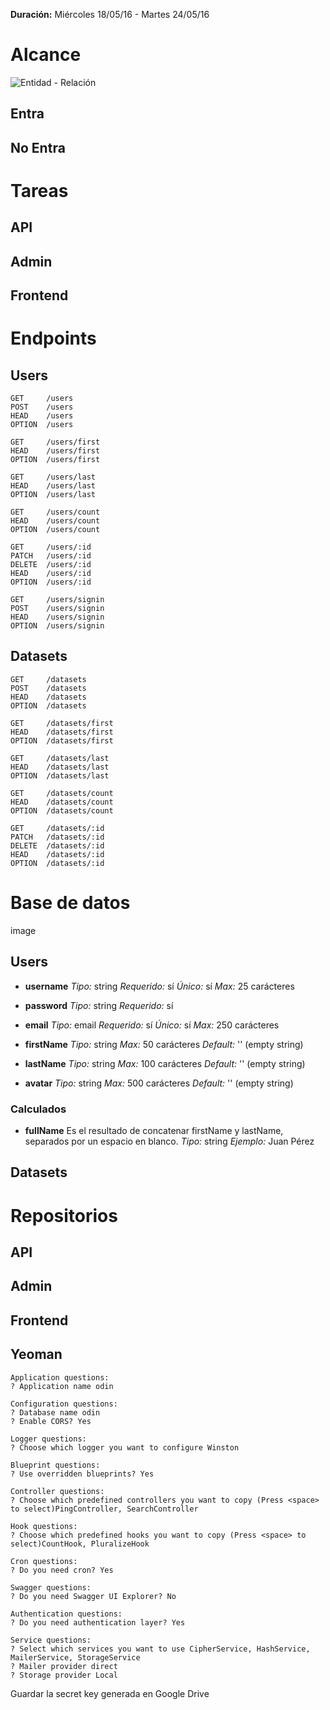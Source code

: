 **Duración:** Miércoles 18/05/16 - Martes 24/05/16

# Alcance

![Entidad - Relación](http://i.imgur.com/u7CUz6v.png)

## Entra

## No Entra



# Tareas

## API

## Admin

## Frontend


# Endpoints

## Users
```
GET     /users
POST    /users
HEAD    /users
OPTION  /users

GET     /users/first
HEAD    /users/first
OPTION  /users/first

GET     /users/last
HEAD    /users/last
OPTION  /users/last

GET     /users/count
HEAD    /users/count
OPTION  /users/count

GET     /users/:id
PATCH   /users/:id
DELETE  /users/:id
HEAD    /users/:id
OPTION  /users/:id

GET     /users/signin
POST    /users/signin
HEAD    /users/signin
OPTION  /users/signin
```

## Datasets
```
GET     /datasets
POST    /datasets
HEAD    /datasets
OPTION  /datasets

GET     /datasets/first
HEAD    /datasets/first
OPTION  /datasets/first

GET     /datasets/last
HEAD    /datasets/last
OPTION  /datasets/last

GET     /datasets/count
HEAD    /datasets/count
OPTION  /datasets/count

GET     /datasets/:id
PATCH   /datasets/:id
DELETE  /datasets/:id
HEAD    /datasets/:id
OPTION  /datasets/:id
```

# Base de datos
image

## Users

- **username**
    *Tipo:* string
    *Requerido:* sí
    *Único:* sí
    *Max:* 25 carácteres
    
- **password**
    *Tipo:* string
    *Requerido:* sí 
    
- **email**
    *Tipo:* email
    *Requerido:* sí
    *Único:* sí
    *Max:* 250 carácteres
    
- **firstName**
    *Tipo:* string
    *Max:* 50 carácteres
    *Default:* '' (empty string)

- **lastName**
    *Tipo:* string
    *Max:* 100 carácteres
    *Default:* '' (empty string)

- **avatar**
    *Tipo:* string
    *Max:* 500 carácteres
    *Default:* '' (empty string)
        
### Calculados

- **fullName**
    Es el resultado de concatenar firstName y lastName, separados por un espacio en blanco.
    *Tipo:* string
    *Ejemplo:* Juan Pérez
    
## Datasets


# Repositorios

## API

## Admin

## Frontend

## Yeoman

```
Application questions:
? Application name odin

Configuration questions:
? Database name odin
? Enable CORS? Yes

Logger questions:
? Choose which logger you want to configure Winston

Blueprint questions:
? Use overridden blueprints? Yes

Controller questions:
? Choose which predefined controllers you want to copy (Press <space> to select)PingController, SearchController

Hook questions:
? Choose which predefined hooks you want to copy (Press <space> to select)CountHook, PluralizeHook

Cron questions:
? Do you need cron? Yes

Swagger questions:
? Do you need Swagger UI Explorer? No

Authentication questions:
? Do you need authentication layer? Yes

Service questions:
? Select which services you want to use CipherService, HashService, MailerService, StorageService
? Mailer provider direct
? Storage provider Local
```
Guardar la secret key generada en Google Drive